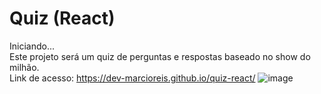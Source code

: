 # Quiz (React)
Iniciando...<br>
Este projeto será um quiz de perguntas e respostas baseado no show do milhão.<br>
Link de acesso: https://dev-marcioreis.github.io/quiz-react/
![image](https://user-images.githubusercontent.com/122680054/230648661-4d8829e5-9371-4052-95b2-5bfd7514521c.png)
